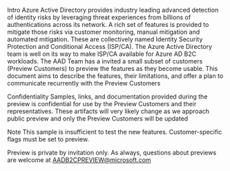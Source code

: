 Intro
Azure Active Directory provides industry leading advanced detection of identity risks by leveraging threat experiences from billions of authentications across its network.  A rich set of features is provided to mitigate those risks via customer monitoring, manual mitigation and automated mitigation.   These are collectively named Identity Security Protection and Conditional Access (ISP/CA).  The Azure Active Directory team is well on its way to make ISP/CA available for Azure AD B2C workloads.  The AAD Team has a invited a small subset of customers (Preview Customers) to preview the features as they become usable.  This document aims to describe the features, their limitations, and offer a plan to communicate recurrently with the Preview Customers

Confidentiality
Samples, links, and documentation provided during the preview is confidential for use by the Preview Customers and their representatives.  These artifacts will very likely change as we approach public preview and only the Preview Customers will be updated

Note
This sample is insufficient to test the new features. Customer-specific flags must be set to preview.

Preview is private by invitation only.
As always, questions about previews are welcome at AADB2CPREVIEW@microsoft.com
